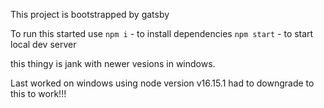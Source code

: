 This project is bootstrapped by gatsby

To run this started use
`npm i` - to install dependencies
`npm start` - to start local dev server


this thingy is jank with newer vesions in windows.

Last worked on windows using node version v16.15.1
had to downgrade to this to work!!!
